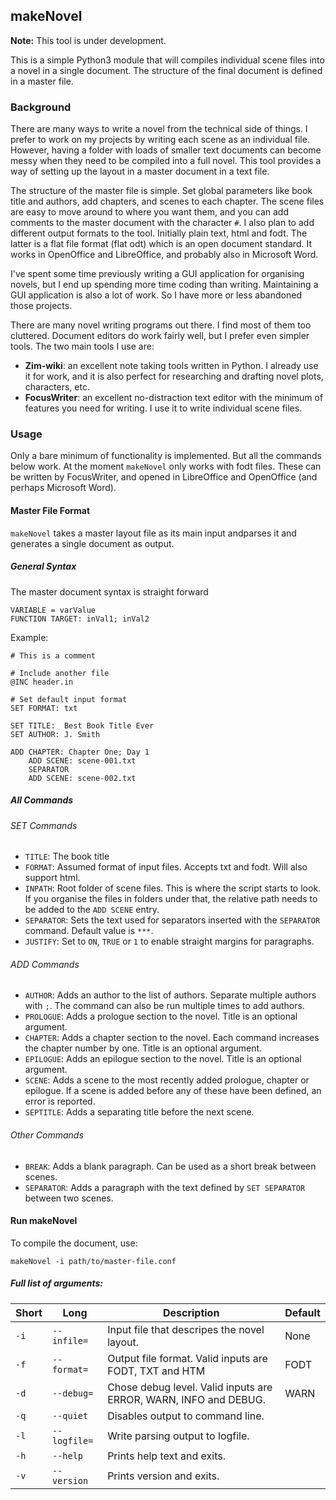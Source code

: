 ## makeNovel

**Note:** This tool is under development.

This is a simple Python3 module that will compiles individual scene files into a novel in a single
document. The structure of the final document is defined in a master file.

### Background

There are many ways to write a novel from the technical side of things. I prefer to work on my
projects by writing each scene as an individual file. However, having a folder with loads of smaller
text documents can become messy when they need to be compiled into a full novel. This tool provides
a way of setting up the layout in a master document in a text file.

The structure of the master file is simple. Set global parameters like book title and authors, add
chapters, and scenes to each chapter. The scene files are easy to move around to where you want
them, and you can add comments to the master document with the character `#`. I also plan to add
different output formats to the tool. Initially plain text, html and fodt. The latter is a flat file
format (flat odt) which is an open document standard. It works in OpenOffice and LibreOffice, and
probably also in Microsoft Word.

I've spent some time previously writing a GUI application for organising novels, but I end up
spending more time coding than writing. Maintaining a GUI application is also a lot of work. So I
have more or less abandoned those projects.

There are many novel writing programs out there. I find most of them too cluttered. Document editors
do work fairly well, but I prefer even simpler tools. The two main tools I use are:

* **Zim-wiki**: an excellent note taking tools written in Python. I already use it for work, and it
   is also perfect for researching and drafting novel plots, characters, etc.
* **FocusWriter**: an excellent no-distraction text editor with the minimum of features you need for
   writing. I use it to write individual scene files.

### Usage

Only a bare minimum of functionality is implemented. But all the commands below work. At the moment
`makeNovel` only works with fodt files. These can be written by FocusWriter, and opened in
LibreOffice and OpenOffice (and perhaps Microsoft Word).

#### Master File Format

`makeNovel` takes a master layout file as its main input andparses it and generates a single
document as output.

##### General Syntax

The master document syntax is straight forward

    VARIABLE = varValue
    FUNCTION TARGET: inVal1; inVal2

Example:

    # This is a comment
    
    # Include another file
    @INC header.in

    # Set default input format
    SET FORMAT: txt
    
    SET TITLE:  Best Book Title Ever
    SET AUTHOR: J. Smith
    
    ADD CHAPTER: Chapter One; Day 1
        ADD SCENE: scene-001.txt
        SEPARATOR
        ADD SCENE: scene-002.txt

##### All Commands

###### SET Commands

* `TITLE`: The book title
* `FORMAT`: Assumed format of input files. Accepts txt and fodt. Will also support html.
* `INPATH`: Root folder of scene files. This is where the script starts to look. If you organise
   the files in folders under that, the relative path needs to be added to the `ADD SCENE` entry.
* `SEPARATOR`: Sets the text used for separators inserted with the `SEPARATOR` command. Default
   value is `***`.
* `JUSTIFY`: Set to `ON`, `TRUE` or `1` to enable straight margins for paragraphs.

###### ADD Commands

* `AUTHOR`: Adds an author to the list of authors. Separate multiple authors with `;`. The command
   can also be run multiple times to add authors.
* `PROLOGUE`: Adds a prologue section to the novel. Title is an optional argument.
* `CHAPTER`: Adds a chapter section to the novel. Each command increases the chapter number by one.
   Title is an optional argument.
* `EPILOGUE`: Adds an epilogue section to the novel. Title is an optional argument.
* `SCENE`: Adds a scene to the most recently added prologue, chapter or epilogue. If a scene is
   added before any of these have been defined, an error is reported.
* `SEPTITLE`: Adds a separating title before the next scene.

###### Other Commands

* `BREAK`: Adds a blank paragraph. Can be used as a short break between scenes.
* `SEPARATOR`: Adds a paragraph with the text defined by `SET SEPARATOR` between two scenes.

#### Run makeNovel

To compile the document, use:

    makeNovel -i path/to/master-file.conf

##### Full list of arguments:

| Short | Long         | Description                                                      | Default |
|-------|--------------|------------------------------------------------------------------|---------|
| `-i`  | `--infile=`  | Input file that descripes the novel layout.                      | None    |
| `-f`  | `--format=`  | Output file format. Valid inputs are FODT, TXT and HTM           | FODT    |
| `-d`  | `--debug=`   | Chose debug level. Valid inputs are ERROR, WARN, INFO and DEBUG. | WARN    |
| `-q`  | `--quiet`    | Disables output to command line.                                 |         |
| `-l`  | `--logfile=` | Write parsing output to logfile.                                 |         |
| `-h`  | `--help`     | Prints help text and exits.                                      |         |
| `-v`  | `--version`  | Prints version and exits.                                        |         |
